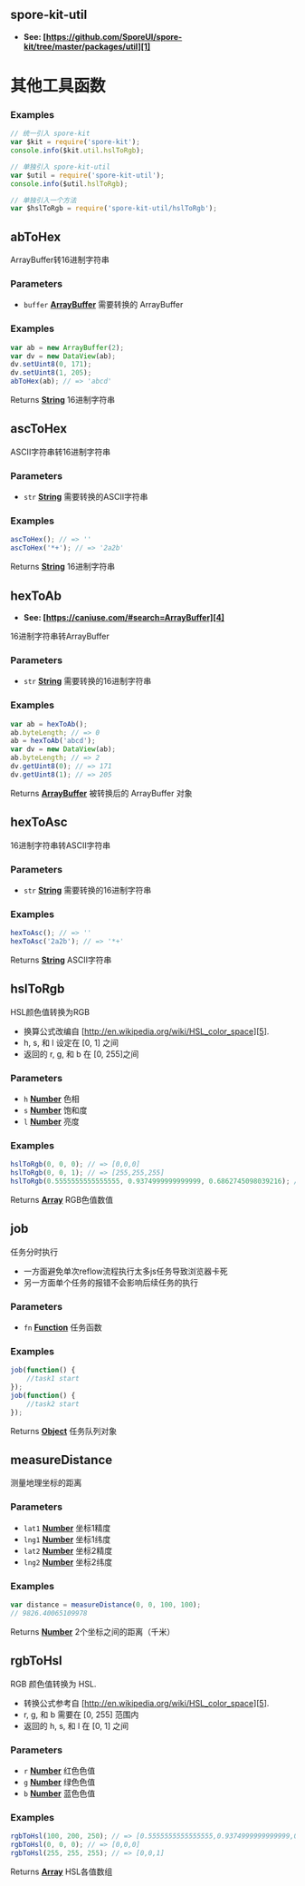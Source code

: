 <!-- Generated by documentation.js. Update this documentation by updating the source code. -->

## spore-kit-util

-   **See: [https://github.com/SporeUI/spore-kit/tree/master/packages/util][1]**

# 其他工具函数

### Examples

```javascript
// 统一引入 spore-kit
var $kit = require('spore-kit');
console.info($kit.util.hslToRgb);

// 单独引入 spore-kit-util
var $util = require('spore-kit-util');
console.info($util.hslToRgb);

// 单独引入一个方法
var $hslToRgb = require('spore-kit-util/hslToRgb');
```

## abToHex

ArrayBuffer转16进制字符串

### Parameters

-   `buffer` **[ArrayBuffer][2]** 需要转换的 ArrayBuffer

### Examples

```javascript
var ab = new ArrayBuffer(2);
var dv = new DataView(ab);
dv.setUint8(0, 171);
dv.setUint8(1, 205);
abToHex(ab); // => 'abcd'
```

Returns **[String][3]** 16进制字符串

## ascToHex

ASCII字符串转16进制字符串

### Parameters

-   `str` **[String][3]** 需要转换的ASCII字符串

### Examples

```javascript
ascToHex(); // => ''
ascToHex('*+'); // => '2a2b'
```

Returns **[String][3]** 16进制字符串

## hexToAb

-   **See: [https://caniuse.com/#search=ArrayBuffer][4]**

16进制字符串转ArrayBuffer

### Parameters

-   `str` **[String][3]** 需要转换的16进制字符串

### Examples

```javascript
var ab = hexToAb();
ab.byteLength; // => 0
ab = hexToAb('abcd');
var dv = new DataView(ab);
ab.byteLength; // => 2
dv.getUint8(0); // => 171
dv.getUint8(1); // => 205
```

Returns **[ArrayBuffer][2]** 被转换后的 ArrayBuffer 对象

## hexToAsc

16进制字符串转ASCII字符串

### Parameters

-   `str` **[String][3]** 需要转换的16进制字符串

### Examples

```javascript
hexToAsc(); // => ''
hexToAsc('2a2b'); // => '*+'
```

Returns **[String][3]** ASCII字符串

## hslToRgb

HSL颜色值转换为RGB

-   换算公式改编自 [http://en.wikipedia.org/wiki/HSL_color_space][5].
-   h, s, 和 l 设定在 [0, 1] 之间
-   返回的 r, g, 和 b 在 [0, 255]之间

### Parameters

-   `h` **[Number][6]** 色相
-   `s` **[Number][6]** 饱和度
-   `l` **[Number][6]** 亮度

### Examples

```javascript
hslToRgb(0, 0, 0); // => [0,0,0]
hslToRgb(0, 0, 1); // => [255,255,255]
hslToRgb(0.5555555555555555, 0.9374999999999999, 0.6862745098039216); // => [100,200,250]
```

Returns **[Array][7]** RGB色值数值

## job

任务分时执行

-   一方面避免单次reflow流程执行太多js任务导致浏览器卡死
-   另一方面单个任务的报错不会影响后续任务的执行

### Parameters

-   `fn` **[Function][8]** 任务函数

### Examples

```javascript
job(function() {
	//task1 start
});
job(function() {
	//task2 start
});
```

Returns **[Object][9]** 任务队列对象

## measureDistance

测量地理坐标的距离

### Parameters

-   `lat1` **[Number][6]** 坐标1精度
-   `lng1` **[Number][6]** 坐标1纬度
-   `lat2` **[Number][6]** 坐标2精度
-   `lng2` **[Number][6]** 坐标2纬度

### Examples

```javascript
var distance = measureDistance(0, 0, 100, 100);
// 9826.40065109978
```

Returns **[Number][6]** 2个坐标之间的距离（千米）

## rgbToHsl

RGB 颜色值转换为 HSL.

-   转换公式参考自 [http://en.wikipedia.org/wiki/HSL_color_space][5].
-   r, g, 和 b 需要在 [0, 255] 范围内
-   返回的 h, s, 和 l 在 [0, 1] 之间

### Parameters

-   `r` **[Number][6]** 红色色值
-   `g` **[Number][6]** 绿色色值
-   `b` **[Number][6]** 蓝色色值

### Examples

```javascript
rgbToHsl(100, 200, 250); // => [0.5555555555555555,0.9374999999999999,0.6862745098039216]
rgbToHsl(0, 0, 0); // => [0,0,0]
rgbToHsl(255, 255, 255); // => [0,0,1]
```

Returns **[Array][7]** HSL各值数组

[1]: https://github.com/SporeUI/spore-kit/tree/master/packages/util

[2]: https://developer.mozilla.org/docs/Web/JavaScript/Reference/Global_Objects/ArrayBuffer

[3]: https://developer.mozilla.org/docs/Web/JavaScript/Reference/Global_Objects/String

[4]: https://caniuse.com/#search=ArrayBuffer

[5]: http://en.wikipedia.org/wiki/HSL_color_space

[6]: https://developer.mozilla.org/docs/Web/JavaScript/Reference/Global_Objects/Number

[7]: https://developer.mozilla.org/docs/Web/JavaScript/Reference/Global_Objects/Array

[8]: https://developer.mozilla.org/docs/Web/JavaScript/Reference/Statements/function

[9]: https://developer.mozilla.org/docs/Web/JavaScript/Reference/Global_Objects/Object
